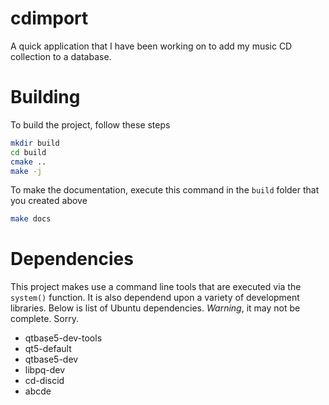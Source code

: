 # cdimport
A quick application that I have been working on to add my music CD collection to a database.

# Building
To build the project, follow these steps
```bash
mkdir build
cd build
cmake ..
make -j
```

To make the documentation, execute this command in the `build` folder that you created above

```bash
make docs
```

# Dependencies
This project makes use a command line tools that are executed via the `system()` function.
It is also dependend upon a variety of development libraries. Below is list of Ubuntu
dependencies. *Warning*, it may not be complete. Sorry.

* qtbase5-dev-tools
* qt5-default
* qtbase5-dev
* libpq-dev
* cd-discid
* abcde

